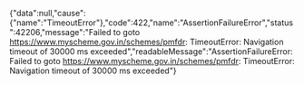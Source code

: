 {"data":null,"cause":{"name":"TimeoutError"},"code":422,"name":"AssertionFailureError","status":42206,"message":"Failed to goto https://www.myscheme.gov.in/schemes/pmfdr: TimeoutError: Navigation timeout of 30000 ms exceeded","readableMessage":"AssertionFailureError: Failed to goto https://www.myscheme.gov.in/schemes/pmfdr: TimeoutError: Navigation timeout of 30000 ms exceeded"}